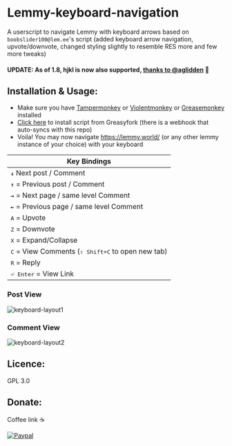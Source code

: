 # Lemmy-keyboard-navigation
A userscript to navigate Lemmy with keyboard arrows based on `boobslider100@lem.ee`'s script (added keyboard arrow navigation, upvote/downvote, changed styling slightly to resemble RES more and few more tweaks)

#### UPDATE: As of 1.8, **hjkl** is now also supported, [thanks to @aglidden]([url](https://github.com/vmavromatis/Lemmy-keyboard-navigation/pull/3)) 🎉

## Installation & Usage:
- Make sure you have [Tampermonkey](https://www.tampermonkey.net/) or [Violentmonkey](https://violentmonkey.github.io/) or [Greasemonkey](https://addons.mozilla.org/en-US/firefox/addon/greasemonkey/) installed 
- [Click here](https://greasyfork.org/en/scripts/470498-lemmy-keyboard-navigation) to install script from Greasyfork (there is a webhook that auto-syncs with this repo)
- Voila! You may now navigate https://lemmy.world/ (or any other lemmy instance of your choice) with your keyboard



|                         Key Bindings                                 |
|----------------------------------------------------------------------|
| <kbd>**↓**</kbd> Next post / Comment                                 |
| <kbd>**↑**</kbd> = Previous post / Comment                           |
| <kbd>**→**</kbd> = Next page / same level Comment                    |
| <kbd>**←**</kbd> = Previous page / same level Comment                |
| <kbd>A</kbd> = Upvote                                                |
| <kbd>Z</kbd> = Downvote                                              |
| <kbd>X</kbd> = Expand/Collapse                                       |
| <kbd>C</kbd> = View Comments (<kbd>⇧ Shift+C</kbd> to open new tab)  |
| <kbd>R</kbd> = Reply                                                 |
| <kbd>⏎ Enter</kbd> = View Link                                       |

### Post View
![keyboard-layout1](https://github.com/vmavromatis/Lemmy-keyboard-navigation/assets/8668731/ae1e30a0-e0e5-456d-96bc-5dd67df0a35f)

### Comment View
![keyboard-layout2](https://github.com/vmavromatis/Lemmy-keyboard-navigation/assets/8668731/3b5ea82b-21c5-44bb-a3de-432b9f1d4f50)


## Licence: 
GPL 3.0


## Donate: 
Coffee link ☕

[![Paypal](https://www.paypalobjects.com/en_GB/i/btn/btn_donate_LG.gif)](https://www.paypal.com/cgi-bin/webscr?cmd=_donations&business=bill%2emavromatis%40gmail%2ecom&lc=GB&currency_code=GBP&bn=PP%2dDonationsBF%3abtn_donate_LG%2egif%3aNonHosted)
